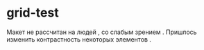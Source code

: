 # grid-test

Макет не рассчитан на людей ,  со слабым зрением . Пришлось изменить контрастность некоторых элементов .
